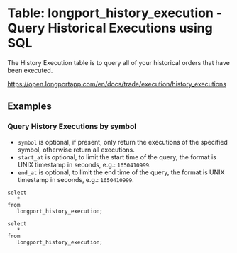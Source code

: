 # Table: longport_history_execution - Query Historical Executions using SQL

The History Execution table is to query all of your historical orders that have been executed.

https://open.longportapp.com/en/docs/trade/execution/history_executions

## Examples

### Query History Executions by symbol

- `symbol` is optional, if present, only return the executions of the specified symbol, otherwise return all executions.
- `start_at` is optional, to limit the start time of the query, the format is UNIX timestamp in seconds, e.g.: `1650410999`.
- `end_at` is optional, to limit the end time of the query, the format is UNIX timestamp in seconds, e.g.: `1650410999`.

```sql+postgres
select
   *
from
   longport_history_execution;
```

```sql+sqlite
select
   *
from
   longport_history_execution;
```
